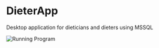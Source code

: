 # DieterApp
Desktop application for dieticians and dieters using MSSQL 

![Running Program](https://user-images.githubusercontent.com/43893190/161914861-10972d3c-1fd3-447f-bcb6-25df062c99d4.gif)
